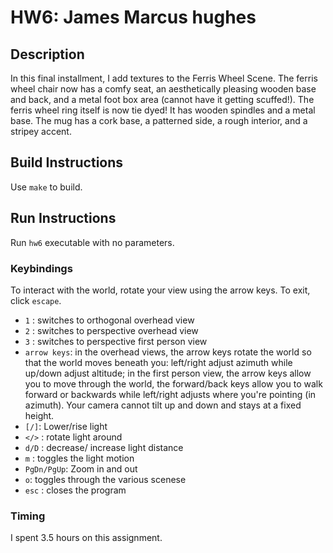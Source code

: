 # HW6: James Marcus hughes

## Description
In this final installment, I add textures to the Ferris Wheel Scene. The ferris wheel chair now has a comfy seat, 
an aesthetically pleasing wooden base and back, and a metal foot box area (cannot have it getting scuffed!). The ferris
wheel ring itself is now tie dyed! It has wooden spindles and a metal base. The mug has a cork base, a patterned side, 
a rough interior, and a stripey accent. 

## Build Instructions
Use `make` to build.

## Run Instructions
Run `hw6` executable with no parameters. 

### Keybindings
To interact with the world, rotate your view using the arrow keys. 
To exit, click `escape`.
- `1` : switches to orthogonal overhead view
- `2` : switches to perspective overhead view
- `3` : switches to perspective first person view
- `arrow keys`: in the overhead views, the arrow keys rotate the world so that the world moves beneath you: left/right adjust azimuth while up/down adjust altitude; in the first person view,
                                                                                               the arrow keys allow you to move through the world, the forward/back keys allow you to walk forward 
                                                                                               or backwards while left/right adjusts where you're pointing (in azimuth). 
                                                                                               Your camera cannot tilt up and down and stays at a fixed height.
- `[/]`: Lower/rise light
- `</>` : rotate light around
- `d/D` : decrease/ increase light distance
- `m` : toggles the light motion
- `PgDn/PgUp`:  Zoom in and out
- `o`: toggles through the various scenese
- `esc` : closes the program

### Timing
I spent 3.5 hours on this assignment. 

